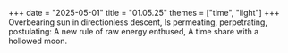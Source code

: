 +++
date = "2025-05-01"
title = "01.05.25"
themes = ["time", "light"]
+++
Overbearing sun in directionless descent,
Is permeating, perpetrating, postulating:
A new rule of raw energy enthused,
A time share with a hollowed moon.
